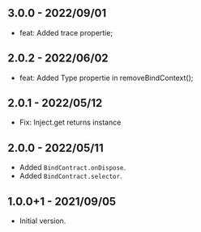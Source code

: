 ## 3.0.0 - 2022/09/01

- feat: Added trace propertie;

## 2.0.2 - 2022/06/02

- feat: Added Type propertie in removeBindContext();

## 2.0.1 - 2022/05/12

- Fix: Inject.get returns instance

## 2.0.0 - 2022/05/11

- Added `BindContract.onDispose`.
- Added `BindContract.selector`.

## 1.0.0+1 - 2021/09/05

- Initial version.
